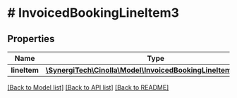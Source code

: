 # # InvoicedBookingLineItem3

## Properties

Name | Type | Description | Notes
------------ | ------------- | ------------- | -------------
**lineItem** | [**\SynergiTech\Cinolla\Model\InvoicedBookingLineItem3LineItem**](InvoicedBookingLineItem3LineItem.md) |  | [optional]

[[Back to Model list]](../../README.md#models) [[Back to API list]](../../README.md#endpoints) [[Back to README]](../../README.md)
